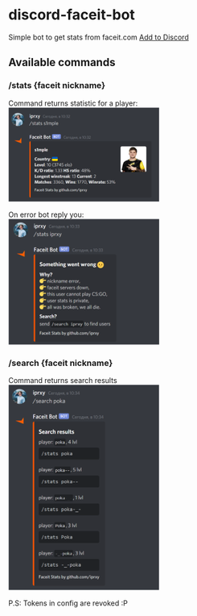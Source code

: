 # discord-faceit-bot
Simple bot to get stats from faceit.com [Add to Discord](https://discord.com/api/oauth2/authorize?client_id=765642102800646146&permissions=18432&scope=bot)

## Available commands
### /stats {faceit nickname}
Command returns statistic for a player:  
<img src="/assets/statsCommand.png" width="300">

On error bot reply you:  
<img src="/assets/statsError.png" width="300">
### /search {faceit nickname}
Command returns search results  
<img src="/assets/searchResult.png" width="300">

P.S: Tokens in config are revoked :P
